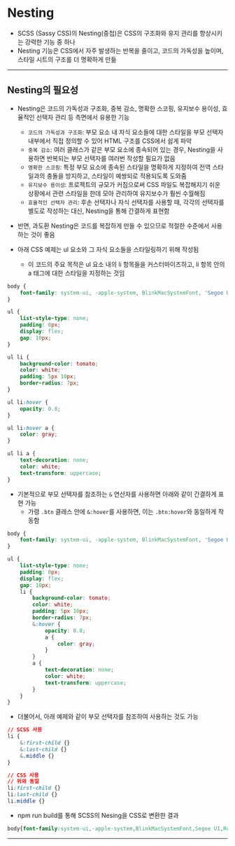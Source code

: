 # Nesting

* SCSS (Sassy CSS)의 Nesting(중첩)은 CSS의 구조화와 유지 관리를 향상시키는 강력한 기능 중 하나
* Nesting 기능은 CSS에서 자주 발생하는 반복을 줄이고, 코드의 가독성을 높이며, 스타일 시트의 구조를 더 명확하게 만듦

***

## Nesting의 필요성

* Nesting은 코드의 가독성과 구조화, 중복 감소, 명확한 스코핑, 유지보수 용이성, 효율적인 선택자 관리 등 측면에서 유용한 기능
  * `코드의 가독성과 구조화`: 부모 요소 내 자식 요소들에 대한 스타일을 부모 선택자 내부에서 직접 정의할 수 있어 HTML 구조를 CSS에서 쉽게 파악
  * `중복 감소`: 여러 클래스가 같은 부모 요소에 종속되어 있는 경우, Nesting을 사용하면 반복되는 부모 선택자를 여러번 작성할 필요가 없음
  * `명확한 스코핑`: 특정 부모 요소에 종속된 스타일을 명확하게 지정하여 전역 스타일과의 충돌을 방지하고, 스타일이 예쌍되로 적용되도록 도와줌
  * `유지보수 용이성`: 프로젝트의 규모가 커짐으로써 CSS 파일도 복잡해지기 쉬운 상황에서 관련 스타일을 한데 모아 관리하여 유지보수가 훨씬 수월해짐
  * `효율적인 선택자 관리`: 후손 선택자나 자식 선택자를 사용할 때, 각각의 선택자를 별도로 작성하는 대신, Nesting을 통해 간결하게 표현함

* 반면, 과도환 Nesting은 코드를 복잡하게 만들 수 있으므로 적절한 수준에서 사용하는 것이 좋음

* 아래 CSS 예제는  ul 요소와 그 자식 요소들을 스타일링하기 위해 작성됨
    * 이 코드의 주요 목적은 ul 요소 내의 li 항목들을 커스터마이즈하고, li 항목 안의 a 태그에 대한 스타일을 지정하는 것임

```CSS
body {
    font-family: system-ui, -apple-system, BlinkMacSystemFont, 'Segoe UI', Roboto, Oxygen, Ubuntu, Cantarell, 'Open Sans', 'Helvetica Neue', sans-serif;
}

ul {
    list-style-type: none;
    padding: 0px;
    display: flex;
    gap: 10px;
}

ul li {
    background-color: tomato;
    color: white;
    padding: 5px 10px;
    border-radius: 7px;
}

ul li:hover {
    opacity: 0.8;
}

ul li:hover a {
    color: gray;
}

ul li a {
    text-decoration: none;
    color: white;
    text-transform: uppercase;
}
```

* 기본적으로 부모 선택자를 참조하는 `&` 연산자를 사용하면 아래와 같이 간결하게 표현 가능
    * 가령 `.btn` 클래스 안에 `&:hover`를 사용하면, 이는 `.btn:hover`와 동일하게 작동함

```CSS
body {
    font-family: system-ui, -apple-system, BlinkMacSystemFont, 'Segoe UI', Roboto, Oxygen, Ubuntu, Cantarell, 'Open Sans', 'Helvetica Neue', sans-serif;
}

ul {
    list-style-type: none;
    padding: 0px;
    display: flex;
    gap: 10px;
    li {
        background-color: tomato;
        color: white;
        padding: 5px 10px;
        border-radius: 7px;
        &:hover {
            opacity: 0.8;
            a {
                color: gray;
            }
        }
        a {
            text-decoration: none;
            color: white;
            text-transform: uppercase;
        }
    }
}
```

* 더불어서, 아래 예제와 같이 부모 선택자를 참조하여 사용하는 것도 가능

```CSS
// SCSS 사용
li {
    &:first-child {}
    &:last-child {}
    &.middle {}
}

// CSS 사용
// 위와 동일
li:first-child {}
li:last-child {}
li.middle {}
```

* npm run build를 통해 SCSS의 Nesing을 CSS로 변환한 결과

```CSS
body{font-family:system-ui,-apple-system,BlinkMacSystemFont,Segoe UI,Roboto,Oxygen,Ubuntu,Cantarell,Open Sans,Helvetica Neue,sans-serif}ul{list-style-type:none;padding:0;display:flex;gap:10px}ul li{background-color:tomato;color:#fff;padding:5px 10px;border-radius:7px}ul li:hover{opacity:.8}ul li:hover a{color:gray}ul li a{text-decoration:none;color:#fff;text-transform:uppercase}
```

***
